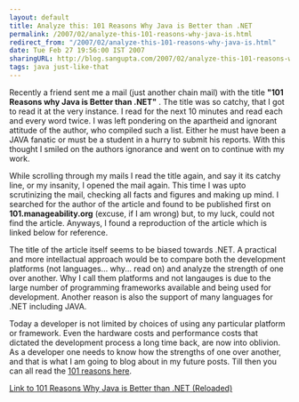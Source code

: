 ```yaml
---
layout: default
title: Analyze this: 101 Reasons Why Java is Better than .NET
permalink: /2007/02/analyze-this-101-reasons-why-java-is.html
redirect_from: "/2007/02/analyze-this-101-reasons-why-java-is.html"
date: Tue Feb 27 19:56:00 IST 2007
sharingURL: http://blog.sangupta.com/2007/02/analyze-this-101-reasons-why-java-is.html
tags: java just-like-that
---
```

<p>Recently a friend&nbsp;sent me a mail (just another chain mail) with the&nbsp;title <strong>"101 Reasons why Java is Better than .NET"</strong> .&nbsp;The title was so catchy, that&nbsp;I got to read it at the very instance. I read for the next 10 minutes and read each and every word twice.&nbsp;I&nbsp;was left pondering&nbsp;on the apartheid and ignorant attitude of the author, who compiled&nbsp;such a list. Either he must have been a JAVA fanatic or must be a&nbsp;student in a hurry&nbsp;to submit his&nbsp;reports. With this thought I smiled on the authors ignorance and went on to continue with my work.</p> 
<p>While scrolling through my mails I read the title again, and say it its catchy line, or my insanity, I opened the mail again. This time I was upto scrutinizing the mail, checking all facts and figures and making up mind. I searched for the author of the article and found to be published first on <strong>101.manageability.org</strong> (excuse, if I am wrong) but, to my luck, could not find the article. Anyways, I found a reproduction of the article which is linked below for reference.</p> 
<p>The title of the article itself seems to be biased towards .NET. A practical and more intellactual approach would be to compare both the development platforms (not languages... why... read on) and analyze the strength of one over another. Why I call them platforms and not langauges is due to the large number of programming frameworks available and being used for development. Another reason is also the support of many languages for .NET including JAVA.</p> 
<p>Today a developer is not limited by choices of using any particular platform or framework. Even the hardware costs and performance costs that dictated the development process a long time back, are now into oblivion. As a developer one needs to know how the strengths of one over another, and that is what I am going to blog about in my future posts. Till then you can all read the <a href="http://www.helpdesk-software.ws/it/29-04-2004.htm">101 reasons here</a>.</p> 
<p><a href="http://www.helpdesk-software.ws/it/29-04-2004.htm">Link to 101 Reasons Why Java is Better than .NET (Reloaded)</a></p>
